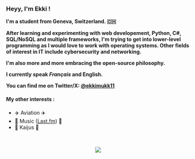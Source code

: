 ### Heyy, I'm Ekki !

**I'm a student from Geneva, Switzerland. 🇨🇭**

**After learning and experimenting with web developement, Python, C#, SQL/NoSQL and multiple frameworks, I'm trying to get into lower-level programming as I would love to work with operating systems. Other fields of interest in IT include cybersecurity and networking.**

**I'm also more and more embracing the open-source philosophy.**

**I currently speak *Français* and English.**

**You can find me on Twitter/X: [@ekkimukk11](https://twitter.com/ekkimukk11)**

#### My other interests :
- ✈️ Aviation ✈️
- 🎵 Music ([Last.fm](https://www.last.fm/user/EKKI-5)) 🎵
- 🐲 Kaijus 🐲

<br>

<p align="center">
  <img src="https://github.com/user-attachments/assets/1a4d3ec0-f3fc-4966-a785-cb71ce47238f" />
</p>
